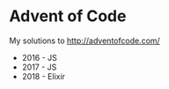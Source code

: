 # Advent of Code

My solutions to http://adventofcode.com/

* 2016 - JS
* 2017 - JS
* 2018 - Elixir
